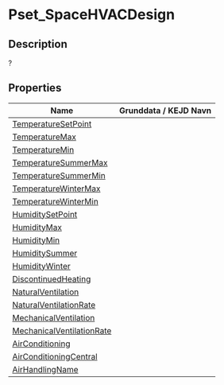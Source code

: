 # Pset_SpaceHVACDesign

## Description

?

## Properties

| Name                                                                           | Grunddata / KEJD Navn |
| ------------------------------------------------------------------------------ | --------------------- |
| [TemperatureSetPoint](../../Properties/IFC/TemperatureSetPoint.md)             |                       |
| [TemperatureMax](../../Properties/IFC/TemperatureMax.md)                       |                       |
| [TemperatureMin](../../Properties/IFC/TemperatureMin.md)                       |                       |
| [TemperatureSummerMax](../../Properties/IFC/TemperatureSummerMax.md)           |                       |
| [TemperatureSummerMin](../../Properties/IFC/TemperatureSummerMin.md)           |                       |
| [TemperatureWinterMax](../../Properties/IFC/TemperatureWinterMax.md)           |                       |
| [TemperatureWinterMin](../../Properties/IFC/TemperatureWinterMin.md)           |                       |
| [HumiditySetPoint](../../Properties/IFC/HumiditySetPoint.md)                   |                       |
| [HumidityMax](../../Properties/IFC/HumidityMax.md)                             |                       |
| [HumidityMin](../../Properties/IFC/HumidityMin.md)                             |                       |
| [HumiditySummer](../../Properties/IFC/HumiditySummer.md)                       |                       |
| [HumidityWinter](../../Properties/IFC/HumidityWinter.md)                       |                       |
| [DiscontinuedHeating](../../Properties/IFC/DiscontinuedHeating.md)             |                       |
| [NaturalVentilation](../../Properties/IFC/NaturalVentilation.md)               |                       |
| [NaturalVentilationRate](../../Properties/IFC/NaturalVentilationRate.md)       |                       |
| [MechanicalVentilation](../../Properties/IFC/MechanicalVentilation.md)         |                       |
| [MechanicalVentilationRate](../../Properties/IFC/MechanicalVentilationRate.md) |                       |
| [AirConditioning](../../Properties/IFC/AirConditioning.md)                     |                       |
| [AirConditioningCentral](../../Properties/IFC/AirConditioningCentral.md)       |                       |
| [AirHandlingName](../../Properties/IFC/AirHandlingName.md)                     |                       |

